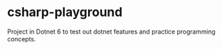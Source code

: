 # csharp-playground

Project in Dotnet 6 to test out dotnet features and practice programming concepts.

